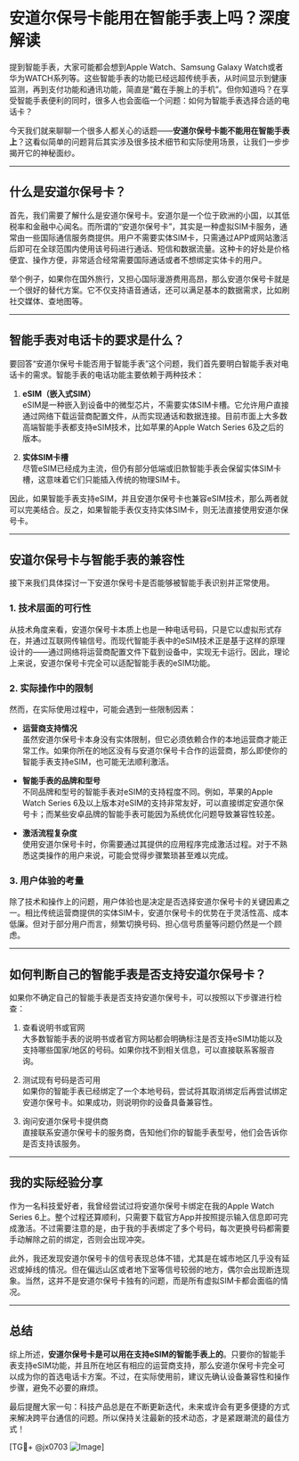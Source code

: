 # 安道尔保号卡能用在智能手表上吗？深度解读

提到智能手表，大家可能都会想到Apple Watch、Samsung Galaxy Watch或者华为WATCH系列等。这些智能手表的功能已经远超传统手表，从时间显示到健康监测，再到支付功能和通讯功能，简直是“戴在手腕上的手机”。但你知道吗？在享受智能手表便利的同时，很多人也会面临一个问题：如何为智能手表选择合适的电话卡？

今天我们就来聊聊一个很多人都关心的话题——**安道尔保号卡能不能用在智能手表上**？这看似简单的问题背后其实涉及很多技术细节和实际使用场景，让我们一步步揭开它的神秘面纱。

---

## 什么是安道尔保号卡？

首先，我们需要了解什么是安道尔保号卡。安道尔是一个位于欧洲的小国，以其低税率和金融中心闻名。而所谓的“安道尔保号卡”，其实是一种虚拟SIM卡服务，通常由一些国际通信服务商提供。用户不需要实体SIM卡，只需通过APP或网站激活后即可在全球范围内使用该号码进行通话、短信和数据流量。这种卡的好处是价格便宜、操作方便，非常适合经常需要国际通话或者不想绑定实体卡的用户。

举个例子，如果你在国外旅行，又担心国际漫游费用高昂，那么安道尔保号卡就是一个很好的替代方案。它不仅支持语音通话，还可以满足基本的数据需求，比如刷社交媒体、查地图等。

---

## 智能手表对电话卡的要求是什么？

要回答“安道尔保号卡能否用于智能手表”这个问题，我们首先要明白智能手表对电话卡的需求。智能手表的电话功能主要依赖于两种技术：

1. **eSIM（嵌入式SIM）**  
   eSIM是一种嵌入到设备中的微型芯片，不需要实体SIM卡槽。它允许用户直接通过网络下载运营商配置文件，从而实现通话和数据连接。目前市面上大多数高端智能手表都支持eSIM技术，比如苹果的Apple Watch Series 6及之后的版本。

2. **实体SIM卡槽**  
   尽管eSIM已经成为主流，但仍有部分低端或旧款智能手表会保留实体SIM卡槽，这意味着它们只能插入传统的物理SIM卡。

因此，如果智能手表支持eSIM，并且安道尔保号卡也兼容eSIM技术，那么两者就可以完美结合。反之，如果智能手表仅支持实体SIM卡，则无法直接使用安道尔保号卡。

---

## 安道尔保号卡与智能手表的兼容性

接下来我们具体探讨一下安道尔保号卡是否能够被智能手表识别并正常使用。

### 1. 技术层面的可行性
从技术角度来看，安道尔保号卡本质上也是一种电话号码，只是它以虚拟形式存在，并通过互联网传输信号。而现代智能手表中的eSIM技术正是基于这样的原理设计的——通过网络将运营商配置文件下载到设备中，实现无卡运行。因此，理论上来说，安道尔保号卡完全可以适配智能手表的eSIM功能。

### 2. 实际操作中的限制
然而，在实际使用过程中，可能会遇到一些限制因素：

- **运营商支持情况**  
  虽然安道尔保号卡本身没有实体限制，但它必须依赖合作的本地运营商才能正常工作。如果你所在的地区没有与安道尔保号卡合作的运营商，那么即使你的智能手表支持eSIM，也可能无法顺利激活。

- **智能手表的品牌和型号**  
  不同品牌和型号的智能手表对eSIM的支持程度不同。例如，苹果的Apple Watch Series 6及以上版本对eSIM的支持非常友好，可以直接绑定安道尔保号卡；而某些安卓品牌的智能手表可能因为系统优化问题导致兼容性较差。

- **激活流程复杂度**  
  使用安道尔保号卡时，你需要通过其提供的应用程序完成激活过程。对于不熟悉这类操作的用户来说，可能会觉得步骤繁琐甚至难以完成。

### 3. 用户体验的考量
除了技术和操作上的问题，用户体验也是决定是否选择安道尔保号卡的关键因素之一。相比传统运营商提供的实体SIM卡，安道尔保号卡的优势在于灵活性高、成本低廉。但对于部分用户而言，频繁切换号码、担心信号质量等问题仍然是一个顾虑。

---

## 如何判断自己的智能手表是否支持安道尔保号卡？

如果你不确定自己的智能手表是否支持安道尔保号卡，可以按照以下步骤进行检查：

1. 查看说明书或官网  
   大多数智能手表的说明书或者官方网站都会明确标注是否支持eSIM功能以及支持哪些国家/地区的号码。如果你找不到相关信息，可以直接联系客服咨询。

2. 测试现有号码是否可用  
   如果你的智能手表已经绑定了一个本地号码，尝试将其取消绑定后再尝试绑定安道尔保号卡。如果成功，则说明你的设备具备兼容性。

3. 询问安道尔保号卡提供商  
   直接联系安道尔保号卡的服务商，告知他们你的智能手表型号，他们会告诉你是否支持该服务。

---

## 我的实际经验分享

作为一名科技爱好者，我曾经尝试过将安道尔保号卡绑定在我的Apple Watch Series 6上。整个过程还算顺利，只需要下载官方App并按照提示输入信息即可完成激活。不过需要注意的是，由于我的手表绑定了多个号码，每次更换号码都需要手动解除之前的绑定，否则会出现冲突。

此外，我还发现安道尔保号卡的信号表现总体不错，尤其是在城市地区几乎没有延迟或掉线的情况。但在偏远山区或者地下室等信号较弱的地方，偶尔会出现断连现象。当然，这并不是安道尔保号卡独有的问题，而是所有虚拟SIM卡都会面临的情况。

---

## 总结

综上所述，**安道尔保号卡是可以用在支持eSIM的智能手表上的**。只要你的智能手表支持eSIM功能，并且所在地区有相应的运营商支持，那么安道尔保号卡完全可以成为你的首选电话卡方案。不过，在实际使用前，建议先确认设备兼容性和操作步骤，避免不必要的麻烦。

最后提醒大家一句：科技产品总是在不断更新迭代，未来或许会有更多便捷的方式来解决跨平台通信的问题。所以保持关注最新的技术动态，才是紧跟潮流的最佳方式！

[TG💪+ @jx0703 ![Image](https://github.com/user-attachments/assets/dbca1d08-cadb-493c-b0ec-ad6f7a83f270)]